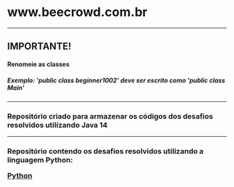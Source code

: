 <h1>www.beecrowd.com.br</h1>

________________________________
<h2> IMPORTANTE!</h2>
<h4> Renomeie as classes</h4>
<h5> Exemplo: 'public class beginner1002' deve ser escrito como 'public class Main'</h5>

________________________________
<h3>Repositório criado para armazenar os códigos dos desafios resolvidos 
utilizando Java 14 </h3>

________________________________

<h3>Repositório contendo os desafios resolvidos utilizando a linguagem Python:
  
[Python](https://github.com/mikaelsonbraz/Beecrowd.py)</h3>
